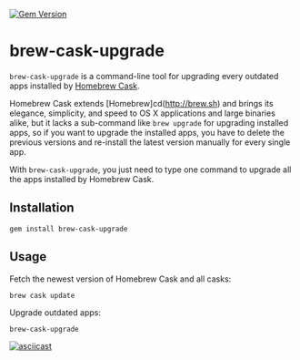[![Gem Version](https://badge.fury.io/rb/brew-cask-upgrade.svg)](https://badge.fury.io/rb/brew-cask-upgrade)
# brew-cask-upgrade

`brew-cask-upgrade` is a command-line tool for upgrading every outdated apps
installed by [Homebrew Cask](https://caskroom.github.io).

Homebrew Cask extends [Homebrew]cd(http://brew.sh) and brings its elegance,
simplicity, and speed to OS X applications and large binaries alike, but it
lacks a sub-command like `brew upgrade` for upgrading installed apps, so if you want to upgrade the installed apps, you have to delete the previous versions and re-install the latest version manually for every single app.

With `brew-cask-upgrade`, you just need to type one command to upgrade all the apps installed by Homebrew Cask.

## Installation

```
gem install brew-cask-upgrade
```

## Usage

Fetch the newest version of Homebrew Cask and all casks:

```
brew cask update
```

Upgrade outdated apps:

```
brew-cask-upgrade
```

[![asciicast](https://asciinema.org/a/2c2lcz9jp68dflgm3y0dclsaz.png)](https://asciinema.org/a/2c2lcz9jp68dflgm3y0dclsaz)
